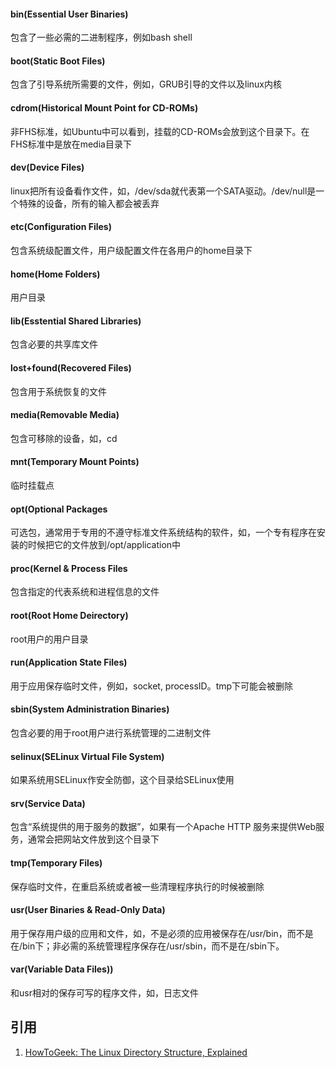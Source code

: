 #### bin(Essential User Binaries)

包含了一些必需的二进制程序，例如bash shell

#### boot(Static Boot Files)

包含了引导系统所需要的文件，例如，GRUB引导的文件以及linux内核

#### cdrom(Historical Mount Point for CD-ROMs)

非FHS标准，如Ubuntu中可以看到，挂载的CD-ROMs会放到这个目录下。在FHS标准中是放在media目录下

#### dev(Device Files)

linux把所有设备看作文件，如，/dev/sda就代表第一个SATA驱动。/dev/null是一个特殊的设备，所有的输入都会被丢弃

#### etc(Configuration Files)

包含系统级配置文件，用户级配置文件在各用户的home目录下

#### home(Home Folders)

用户目录

#### lib(Esstential Shared Libraries)

包含必要的共享库文件

#### lost+found(Recovered Files)

包含用于系统恢复的文件

#### media(Removable Media)

包含可移除的设备，如，cd

#### mnt(Temporary Mount Points)

临时挂载点

#### opt(Optional Packages

可选包，通常用于专用的不遵守标准文件系统结构的软件，如，一个专有程序在安装的时候把它的文件放到/opt/application中

#### proc(Kernel & Process Files

包含指定的代表系统和进程信息的文件

#### root(Root Home Deirectory)

root用户的用户目录

#### run(Application State Files)

用于应用保存临时文件，例如，socket, processID。tmp下可能会被删除

#### sbin(System Administration Binaries)

包含必要的用于root用户进行系统管理的二进制文件

#### selinux(SELinux Virtual File System)

如果系统用SELinux作安全防御，这个目录给SELinux使用

#### srv(Service Data)

包含“系统提供的用于服务的数据”，如果有一个Apache HTTP 服务来提供Web服务，通常会把网站文件放到这个目录下

#### tmp(Temporary Files)

保存临时文件，在重启系统或者被一些清理程序执行的时候被删除

#### usr(User Binaries & Read-Only Data)

用于保存用户级的应用和文件，如，不是必须的应用被保存在/usr/bin，而不是在/bin下；非必需的系统管理程序保存在/usr/sbin，而不是在/sbin下。

#### var(Variable Data Files))

和usr相对的保存可写的程序文件，如，日志文件

## 引用

1. [HowToGeek: The Linux Directory Structure, Explained](https://www.howtogeek.com/117435/htg-explains-the-linux-directory-structure-explained/)